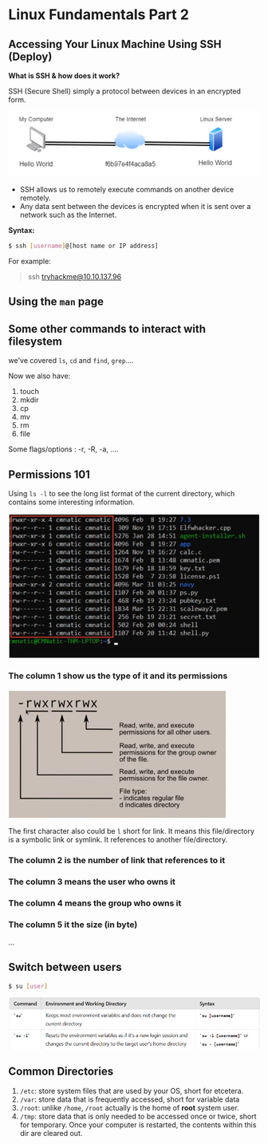# Linux Fundamentals Part 2

## Accessing Your Linux Machine Using SSH (Deploy)

**What is SSH & how does it work?**

SSH (Secure Shell) simply a protocol between devices in an encrypted form.

![alt text](image.png)

- SSH allows us to remotely execute commands on another device remotely.
- Any data sent between the devices is encrypted when it is sent over a network such as the Internet.

**Syntax:**

```bash
$ ssh [username]@[host name or IP address]
```

For example: 

> ssh tryhackme@10.10.137.96

## Using the `man` page

## Some other commands to interact with filesystem

we've covered `ls`, `cd` and `find`, `grep`....

Now we also have:

1. touch
2. mkdir
3. cp
4. mv
5. rm
6. file

Some flags/options : -r, -R, -a, .... 

## Permissions 101

Using `ls -l` to see the long list format of the current directory, which contains some interesting information.

![alt text](image-2.png)

### The column 1 show us the type of it and its permissions 

![alt text](image-1.png)

The first character also could be `l` short for link. It means this file/directory is a symbolic link or symlink. It references to another file/directory.

### The column 2 is the number of link that references to it

### The column 3 means the user who owns it

### The column 4 means the group who owns it

### The column 5 it the size (in byte)

...


## Switch between users

```bash
$ su [user]
```

![alt text](image-3.png)

## Common Directories

1. `/etc`: store system files that are used by your OS, short for etcetera.
2. `/var`: store data that is frequently accessed, short for variable data
3. `/root`: unlike `/home`, `/root` actually is the home of **root** system user.
4. `/tmp`: store data that is only needed to be accessed once or twice, short for temporary. Once your computer is restarted, the contents within this dir are cleared out.
